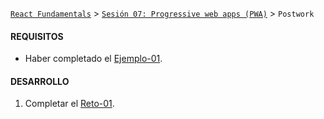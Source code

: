[`React Fundamentals`](../../README.md) > [`Sesión 07: Progressive web apps (PWA)`](../Readme.md) > `Postwork`

#### REQUISITOS
- Haber completado el [Ejemplo-01](../Ejemplo-01).

#### DESARROLLO

1. Completar el [Reto-01](../Reto-01).
